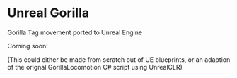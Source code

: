 # Unreal Gorilla
Gorilla Tag movement ported to Unreal Engine

Coming soon!

(This could either be made from scratch out of UE blueprints, or an adaption of the orignal GorillaLocomotion C# script using UnrealCLR)
